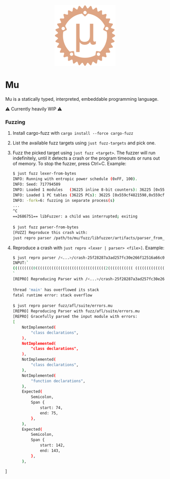 <p align="center">
  <img
    alt="The greek lowercase letter mu inside of a gear shape"
    src="./assets/logo.svg"
    height="192px"
  >
</p>

# Mu

Mu is a statically typed, interpreted, embeddable programming language.

⚠ Currently heavily WIP ⚠


### Fuzzing
1. Install cargo-fuzz with `cargo install --force cargo-fuzz`
2. List the available fuzz targets using `just fuzz-targets` and pick one.
3. Fuzz the picked target using `just fuzz <target>`. The fuzzer will run indefinitely, until it detects a crash or the program timeouts or runs out of memory. To stop the fuzzer, press Ctrl+C. Example:

   ```bash
   $ just fuzz lexer-from-bytes
   INFO: Running with entropic power schedule (0xFF, 100).
   INFO: Seed: 717794509
   INFO: Loaded 1 modules   (36225 inline 8-bit counters): 36225 [0x559cf4818810, 0x559cf4821591), 
   INFO: Loaded 1 PC tables (36225 PCs): 36225 [0x559cf4821598,0x559cf48aeda8), 
   INFO: -fork=6: fuzzing in separate process(s)
   ...
   ^C
   ==2686751== libFuzzer: a child was interrupted; exiting

   $ just fuzz parser-from-bytes
   [FUZZ] Reproduce this crash with:
   just repro parser /path/to/mu/fuzz/libfuzzer/artifacts/parser_from_bytes/crash-25f28287a3ad257fc30e266f12516a66c0ee3b1b --print-input
   ```
4. Reproduce a crash with `just repro <lexer | parser> <file>]`. Example:
  
   ```bash
   $ just repro parser /<...>/crash-25f28287a3ad257fc30e266f12516a66c0ee3b1b --print-input
   INPUT:`
   (((((((((0(((((((((((((((((((((((((((((((2((((((((((( (((((((((((((((((((((((((	((((((((((((8((((((((((((((((((((((((((((((((((((((((((((((((((((((((((((((	((((((((((((8((((((((((((((((((($((((((((((((((((((((((((((((((((((((((((((((((((((((((((((((((((((((((((((((((((((((((((((((((((((((((((((((((	((((((((((((8((((((((((((((((((($(((((((((((((((((((((((((((((((((((((((((((((((((((((((	(((((((((((((((((((((((((((	((((((((((((8((((((((((((((((((((((((((((((((((((((((((((((((((((((((((((((	((((((((((((8((((((((((((((((((($((((((((((((((((((((((((((((((((((((((((((((((((((((((((((((((((((((((((((((((((((((((((((((((((((((((((((((((	((((((((((((8((((((((((((((((((($(((((((((((((((((((((((((((((((((((((((((((((((((((((((	((((((((((((9((((((((411;n;1;n888844488883-311444448;2|||j|;n|||j|;n;1||88883-3((((((((((9((((((((411;n;1;n888844488883-311444448;2|||j|;n|||j|;n;1||88883-3114444411;n;1;n8888444888o888(((((((((((((((((((((((4
   `
   [REPRO] Reproducing Parser with /<...>/crash-25f28287a3ad257fc30e266f12516a66c0ee3b1b
  
   thread 'main' has overflowed its stack
   fatal runtime error: stack overflow

   $ just repro parser fuzz/afl/suite/errors.mu
   [REPRO] Reproducing Parser with fuzz/afl/suite/errors.mu
   [REPRO] Gracefully parsed the input module with errors:
   [
       NotImplemented(
           "class declarations",
       ),
       NotImplemented(
           "class declarations",
       ),
       NotImplemented(
           "class declarations",
       ),
       NotImplemented(
           "function declarations",
       ),
       Expected(
           Semicolon,
           Span {
               start: 74,
               end: 75,
           },
       ),
       Expected(
           Semicolon,
           Span {
               start: 142,
               end: 143,
           },
       ),
  ]
   ```